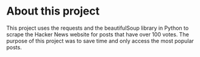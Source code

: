 # About this project
This project uses the requests and the beautifulSoup library in Python to scrape the Hacker News website for posts that have over 100 votes. The purpose of this project was to save time and only access the most popular posts.
